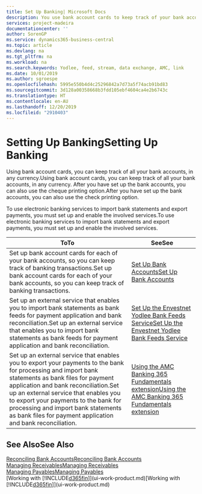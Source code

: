 ```yaml
---
title: Set Up Banking| Microsoft Docs
description: You use bank account cards to keep track of your bank accounts and set up bank feeds, such as Yodlee, to exchange data.
services: project-madeira
documentationcenter: ''
author: SorenGP
ms.service: dynamics365-business-central
ms.topic: article
ms.devlang: na
ms.tgt_pltfrm: na
ms.workload: na
ms.search.keywords: Yodlee, feed, stream, data exchange, AMC, link
ms.date: 10/01/2019
ms.author: sgroespe
ms.openlocfilehash: 5995e550b4d4c25296842a7d73a5f74acb91bd83
ms.sourcegitcommit: 3d128a00358668b3fdd105ebf4604ca4e2b6743c
ms.translationtype: HT
ms.contentlocale: en-AU
ms.lasthandoff: 12/20/2019
ms.locfileid: "2910403"
---
```

# <a name="setting-up-banking"></a><span data-ttu-id="5a2bc-103">Setting Up Banking</span><span class="sxs-lookup"><span data-stu-id="5a2bc-103">Setting Up Banking</span></span>
<span data-ttu-id="5a2bc-104">Using bank account cards, you can keep track of all your bank accounts, in any currency.</span><span class="sxs-lookup"><span data-stu-id="5a2bc-104">Using bank account cards, you can keep track of all your bank accounts, in any currency.</span></span> <span data-ttu-id="5a2bc-105">After you have set up the bank accounts, you can also use the cheque printing option.</span><span class="sxs-lookup"><span data-stu-id="5a2bc-105">After you have set up the bank accounts, you can also use the check printing option.</span></span>

<span data-ttu-id="5a2bc-106">To use electronic banking services to import bank statements and  export payments, you must set up and enable the involved services.</span><span class="sxs-lookup"><span data-stu-id="5a2bc-106">To use electronic banking services to import bank statements and  export payments, you must set up and enable the involved services.</span></span>

| <span data-ttu-id="5a2bc-107">To</span><span class="sxs-lookup"><span data-stu-id="5a2bc-107">To</span></span> | <span data-ttu-id="5a2bc-108">See</span><span class="sxs-lookup"><span data-stu-id="5a2bc-108">See</span></span> |
| --- | --- |
| <span data-ttu-id="5a2bc-109">Set up bank account cards for each of your bank accounts, so you can keep track of banking transactions.</span><span class="sxs-lookup"><span data-stu-id="5a2bc-109">Set up bank account cards for each of your bank accounts, so you can keep track of banking transactions.</span></span> |[<span data-ttu-id="5a2bc-110">Set Up Bank Accounts</span><span class="sxs-lookup"><span data-stu-id="5a2bc-110">Set Up Bank Accounts</span></span>](bank-how-setup-bank-accounts.md) |
| <span data-ttu-id="5a2bc-111">Set up an external service that enables you to import bank statements as bank feeds for payment application and bank reconciliation.</span><span class="sxs-lookup"><span data-stu-id="5a2bc-111">Set up an external service that enables you to import bank statements as bank feeds for payment application and bank reconciliation.</span></span> |[<span data-ttu-id="5a2bc-112">Set Up the Envestnet Yodlee Bank Feeds Service</span><span class="sxs-lookup"><span data-stu-id="5a2bc-112">Set Up the Envestnet Yodlee Bank Feeds Service</span></span>](bank-how-setup-bank-statement-service.md) |
| <span data-ttu-id="5a2bc-113">Set up an external service that enables you to export your payments to the bank for processing  and import bank statements as bank files for payment application and bank reconciliation.</span><span class="sxs-lookup"><span data-stu-id="5a2bc-113">Set up an external service that enables you to export your payments to the bank for processing  and import bank statements as bank files for payment application and bank reconciliation.</span></span> |[<span data-ttu-id="5a2bc-114">Using the AMC Banking 365 Fundamentals extension</span><span class="sxs-lookup"><span data-stu-id="5a2bc-114">Using the AMC Banking 365 Fundamentals extension</span></span>](ui-extensions-amc-banking.md) |

## <a name="see-also"></a><span data-ttu-id="5a2bc-115">See Also</span><span class="sxs-lookup"><span data-stu-id="5a2bc-115">See Also</span></span>
[<span data-ttu-id="5a2bc-116">Reconciling Bank Accounts</span><span class="sxs-lookup"><span data-stu-id="5a2bc-116">Reconciling Bank Accounts</span></span>](bank-manage-bank-accounts.md)  
[<span data-ttu-id="5a2bc-117">Managing Receivables</span><span class="sxs-lookup"><span data-stu-id="5a2bc-117">Managing Receivables</span></span>](receivables-manage-receivables.md)  
[<span data-ttu-id="5a2bc-118">Managing Payables</span><span class="sxs-lookup"><span data-stu-id="5a2bc-118">Managing Payables</span></span>](payables-manage-payables.md)  
<span data-ttu-id="5a2bc-119">[Working with [!INCLUDE[d365fin](includes/d365fin_md.md)]](ui-work-product.md)</span><span class="sxs-lookup"><span data-stu-id="5a2bc-119">[Working with [!INCLUDE[d365fin](includes/d365fin_md.md)]](ui-work-product.md)</span></span>
